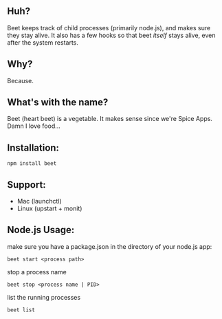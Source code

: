 Huh?
----

Beet keeps track of child processes (primarily node.js), and makes sure they stay alive. It also has a few hooks so that beet *itself* stays alive, even after the system restarts.

Why?
----

Because.

What's with the name?
---------------------

Beet (heart beet) is a vegetable. It makes sense since we're Spice Apps. Damn I love food...

Installation:
-------------

	npm install beet
	
Support:
-------

- Mac (launchctl)
- Linux (upstart + monit)

Node.js Usage:
------

make sure you have a package.json in the directory of your node.js app:

	beet start <process path> 
	
stop a process name

	beet stop <process name | PID>
		
list the running processes
	
	beet list
	
